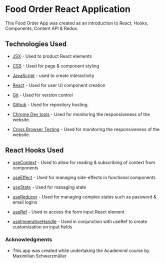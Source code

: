 # Food Order React Application

<!-- <div align="center">
    <a href="" target="_blank">
      <img src="" alt="App image">
    </a>
</div> -->

This Food Order App was created as an introduction to React, Hooks, Components, Content API & Redux.

## Technologies Used

* [JSX](https://legacy.reactjs.org/docs/introducing-jsx.html) - Used to product React elements

* [CSS](https://www.w3schools.com/css/) - Used for page & component styling

* [JavaScript](https://developer.mozilla.org/en-US/docs/Web/JavaScript) - used to create interactivity

* [React](https://react.dev/) - Used for user UI component creation

* [Git](https://git-scm.com/) - Used for version control

* [Github](https://github.com/) - Used for repository hosting.

* [Chrome Dev tools](https://developers.google.com/web/tools/chrome-devtools) - Used for monitoring the responsiveness of the website.

* [Cross Browser Testing](https://crossbrowsertesting.com/) - Used for monitoring the responsiveness of the website.

## React Hooks Used
* [useContext](https://react.dev/reference/react/useContext) - Used to allow for reading & subscribing of context from components

* [useEffect](https://react.dev/reference/react/useEffect) - Used for managing side-effects in functional components

* [useState](https://react.dev/reference/react/useState) - Used for managing state

* [useReducer](https://react.dev/reference/react/useReducer) - Used for managing complex states such as password & email logins

* [useRef](https://react.dev/reference/react/useRef) - Used to access the form input React element

* [useImperativeHandle](https://react.dev/reference/react/useImperativeHandle) - Used in conjunction with useRef to create customization on input fields

### Acknowledgments

* This app was created while undertaking the Academind course by Maximilian Schwarzmüller

